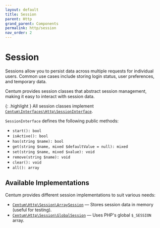 ```yaml
---
layout: default
title: Session
parent: Http
grand_parent: Components
permalink: http/session
nav_order: 2
---
```




# Session

Sessions allow you to persist data across multiple requests for individual users.
Common use cases include storing login status, user preferences, and temporary data.

Centum provides session classes that abstract session management, making it easy to interact with session data.

{: .highlight }
All session classes implement [`Centum\Interfaces\Http\SessionInterface`](https://github.com/SidRoberts/centum/blob/development/src/Interfaces/Http/SessionInterface.php).

`SessionInterface` defines the following public methods:

- `start(): bool`
- `isActive(): bool`
- `has(string $name): bool`
- `get(string $name, mixed $defaultValue = null): mixed`
- `set(string $name, mixed $value): void`
- `remove(string $name): void`
- `clear(): void`
- `all(): array`



## Available Implementations

Centum provides different session implementations to suit various needs:

- [`Centum\Http\Session\ArraySession`](https://github.com/SidRoberts/centum/blob/development/src/Http/Session/ArraySession.php) — Stores session data in memory (useful for testing).
- [`Centum\Http\Session\GlobalSession`](https://github.com/SidRoberts/centum/blob/development/src/Http/Session/GlobalSession.php) — Uses PHP's global `$_SESSION` array.
